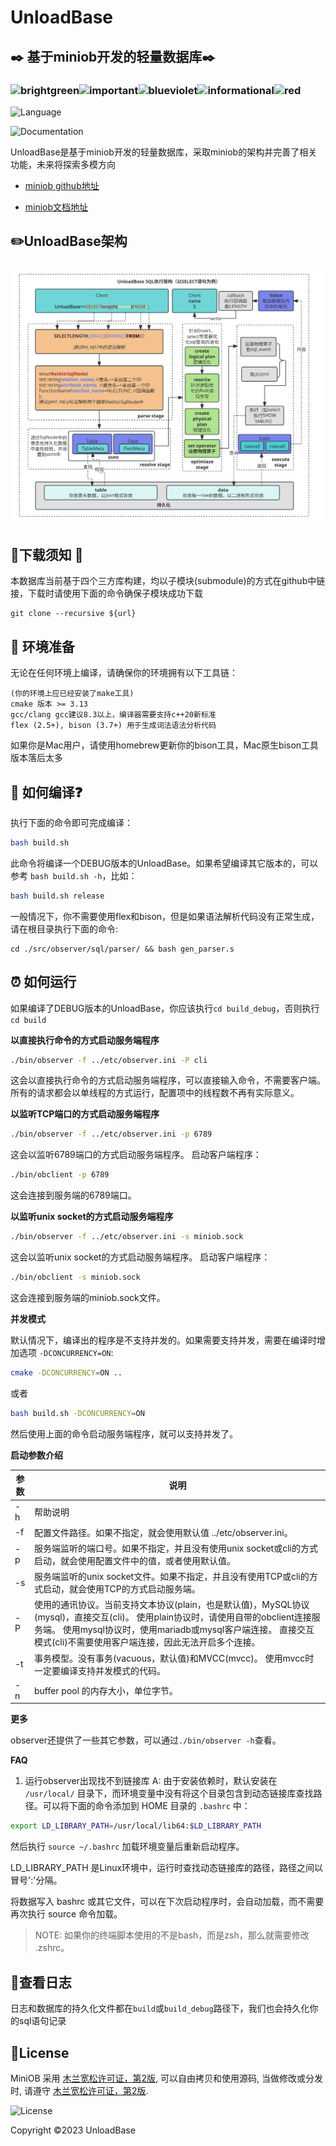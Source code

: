 #  UnloadBase

## :black_nib: 基于miniob开发的轻量数据库:black_nib:

### ![brightgreen](https://img.shields.io/badge/-轻量级-brightgreen)![important](https://img.shields.io/badge/-全平台通用-important)![blueviolet](https://img.shields.io/badge/-多模方向正在开发中-blueviolet)![informational](https://img.shields.io/badge/-基于MuLan开源协议开源-informational)![red](https://img.shields.io/badge/-中文-red)

![Language](https://img.shields.io/badge/language-c++-brightgreen)

![Documentation](https://img.shields.io/badge/documentation-yes-brightgreen)

UnloadBase是基于miniob开发的轻量数据库，采取miniob的架构并完善了相关功能，未来将探索多模方向

- [miniob github地址](https://github.com/oceanbase/miniob) 

- [miniob文档地址](https://oceanbase.github.io/miniob/miniob-introduction.html)

## :pencil2:UnloadBase架构

![unloadbase_sql](./unloadbase_sql.svg)

## :whale:下载须知 :feet:

本数据库当前基于四个三方库构建，均以子模块(submodule)的方式在github中链接，下载时请使用下面的命令确保子模块成功下载

```shell
git clone --recursive ${url}
```

## :articulated_lorry: 环境准备

无论在任何环境上编译，请确保你的环境拥有以下工具链：

```shell
(你的环境上应已经安装了make工具)
cmake 版本 >= 3.13
gcc/clang gcc建议8.3以上，编译器需要支持c++20新标准
flex (2.5+), bison (3.7+) 用于生成词法语法分析代码
```

如果你是Mac用户，请使用homebrew更新你的bison工具，Mac原生bison工具版本落后太多

## :thinking: 如何编译:question:

执行下面的命令即可完成编译：

```bash
bash build.sh
```

此命令将编译一个DEBUG版本的UnloadBase。如果希望编译其它版本的，可以参考 `bash build.sh -h`，比如：

```bash
bash build.sh release
```

一般情况下，你不需要使用flex和bison，但是如果语法解析代码没有正常生成，请在根目录执行下面的命令:

```shell
cd ./src/observer/sql/parser/ && bash gen_parser.s 
```

## :alarm_clock: 如何运行

如果编译了DEBUG版本的UnloadBase，你应该执行`cd build_debug`，否则执行`cd build`

**以直接执行命令的方式启动服务端程序**

```bash
./bin/observer -f ../etc/observer.ini -P cli
```

这会以直接执行命令的方式启动服务端程序，可以直接输入命令，不需要客户端。所有的请求都会以单线程的方式运行，配置项中的线程数不再有实际意义。

**以监听TCP端口的方式启动服务端程序**

```bash
./bin/observer -f ../etc/observer.ini -p 6789
```

这会以监听6789端口的方式启动服务端程序。 启动客户端程序：

```bash
./bin/obclient -p 6789
```

这会连接到服务端的6789端口。

**以监听unix socket的方式启动服务端程序**

```bash
./bin/observer -f ../etc/observer.ini -s miniob.sock
```

这会以监听unix socket的方式启动服务端程序。 启动客户端程序：

```bash
./bin/obclient -s miniob.sock
```

这会连接到服务端的miniob.sock文件。

**并发模式**

默认情况下，编译出的程序是不支持并发的。如果需要支持并发，需要在编译时增加选项 `-DCONCURRENCY=ON`:

```bash
cmake -DCONCURRENCY=ON ..
```

或者

```bash
bash build.sh -DCONCURRENCY=ON
```

然后使用上面的命令启动服务端程序，就可以支持并发了。

**启动参数介绍**

| 参数 | 说明                                                         |
| ---- | ------------------------------------------------------------ |
| -h   | 帮助说明                                                     |
| -f   | 配置文件路径。如果不指定，就会使用默认值 ../etc/observer.ini。 |
| -p   | 服务端监听的端口号。如果不指定，并且没有使用unix socket或cli的方式启动，就会使用配置文件中的值，或者使用默认值。 |
| -s   | 服务端监听的unix socket文件。如果不指定，并且没有使用TCP或cli的方式启动，就会使用TCP的方式启动服务端。 |
| -P   | 使用的通讯协议。当前支持文本协议(plain，也是默认值)，MySQL协议(mysql)，直接交互(cli)。 使用plain协议时，请使用自带的obclient连接服务端。 使用mysql协议时，使用mariadb或mysql客户端连接。 直接交互模式(cli)不需要使用客户端连接，因此无法开启多个连接。 |
| -t   | 事务模型。没有事务(vacuous，默认值)和MVCC(mvcc)。 使用mvcc时一定要编译支持并发模式的代码。 |
| -n   | buffer pool 的内存大小，单位字节。                           |

**更多**

observer还提供了一些其它参数，可以通过`./bin/observer -h`查看。

**FAQ**

1. 运行observer出现找不到链接库 A: 由于安装依赖时，默认安装在 `/usr/local/` 目录下，而环境变量中没有将这个目录包含到动态链接库查找路径。可以将下面的命令添加到 HOME 目录的 `.bashrc` 中：

```bash
export LD_LIBRARY_PATH=/usr/local/lib64:$LD_LIBRARY_PATH
```

然后执行 `source ~/.bashrc` 加载环境变量后重新启动程序。

LD_LIBRARY_PATH 是Linux环境中，运行时查找动态链接库的路径，路径之间以冒号':'分隔。

将数据写入 bashrc 或其它文件，可以在下次启动程序时，会自动加载，而不需要再次执行 source 命令加载。

> NOTE: 如果你的终端脚本使用的不是bash，而是zsh，那么就需要修改 .zshrc。

## :memo:查看日志

日志和数据库的持久化文件都在`build`或`build_debug`路径下，我们也会持久化你的sql语句记录

## :sparkling_heart:License

MiniOB 采用 [木兰宽松许可证，第2版](https://license.coscl.org.cn/MulanPSL2), 可以自由拷贝和使用源码, 当做修改或分发时, 请遵守 [木兰宽松许可证，第2版](https://license.coscl.org.cn/MulanPSL2).

![License](https://img.shields.io/badge/license-MuLan-yellow)



Copyright :copyright:2023 UnloadBase

